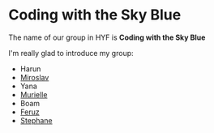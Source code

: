 # Coding with the Sky Blue

The name of our group in HYF is **Coding with the Sky Blue**

I'm really glad to introduce my group:

- Harun
- [Miroslav](./miroslav.md)
- Yana
- [Murielle](murielle.md)
- Boam
- [Feruz](feruz.md)
- [Stephane](snicoll.md) 
